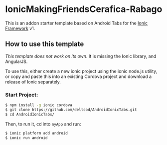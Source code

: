 # IonicMakingFriendsCerafica-Rabago

This is an addon starter template based  on Android Tabs for the [Ionic Framework](http://ionicframework.com/) v1.


## How to use this template

*This template does not work on its own*. It is missing the Ionic library, and AngularJS.

To use this, either create a new ionic project using the ionic node.js utility, or copy and paste this into an existing Cordova project and download a release of Ionic separately.

### Start Project:
```bash
$ npm install -g ionic cordova
$ git clone https://github.com/deltcod/AndroidIonicTabs.git
$ cd AndroidIonicTabs/
```

Then, to run it, cd into `myApp` and run:

```bash
$ ionic platform add android
$ ionic run android
```
